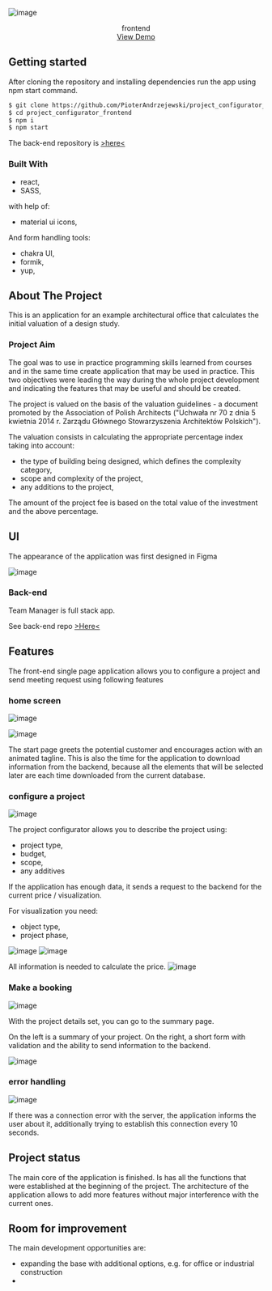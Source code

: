 <!-- PROJECT LOGO -->
<p align="center">


  
  ![image](https://user-images.githubusercontent.com/109315248/216972417-aa75a92f-8e6e-4c6b-8435-4f1871f1e1c0.png)

</p>

  <p align="center">
    frontend
    <br />
  <a href="https://projectconfigurator.pioterandrzejew.repl.co/">View Demo</a>
  </p>
</div>

## Getting started

After cloning the repository and installing dependencies run the app using npm start command. 

  ```sh
  $ git clone https://github.com/PioterAndrzejewski/project_configurator_frontend.git
  $ cd project_configurator_frontend
  $ npm i
  $ npm start
  ```

The back-end repository is [>here<](https://github.com/PioterAndrzejewski/project_configurator_backend)

### Built With

- react,
- SASS,

with help of:
- material ui icons,

And form handling tools:
- chakra UI,
- formik,
- yup,

## About The Project

This is an application for an example architectural office that calculates the initial valuation of a design study.

### Project Aim

The goal was to use in practice programming skills learned from courses and in the same time create application that may be used in practice. This two objectives were leading the way during the whole project development and indicating the features that may be useful and should be created.

The project is valued on the basis of the valuation guidelines - a document promoted by the Association of Polish Architects ("Uchwała nr 70 z dnia 5 kwietnia 2014 r.
Zarządu Głównego Stowarzyszenia Architektów Polskich").

The valuation consists in calculating the appropriate percentage index taking into account:
- the type of building being designed, which defines the complexity category,
- scope and complexity of the project,
- any additions to the project,

The amount of the project fee is based on the total value of the investment and the above percentage.

## UI

The appearance of the application was first designed in Figma

![image](https://user-images.githubusercontent.com/109315248/216726218-f4f0b290-80fb-4453-9d15-9d5a84bfeb3a.png)


### Back-end

Team Manager is full stack app. 

See back-end repo [>Here<](https://github.com/PioterAndrzejewski/project_configurator_backend)

    
 ## Features
 
The front-end single page application allows you to configure a project and send meeting request using following features

 ### home screen

![image](https://user-images.githubusercontent.com/109315248/216977895-b61c3a5b-922e-4da6-9050-9201e8b75b30.png)

![image](https://user-images.githubusercontent.com/109315248/216977929-e7ab9e05-5cb4-42a2-a43c-b3c8d9904e5f.png)

The start page greets the potential customer and encourages action with an animated tagline.
This is also the time for the application to download information from the backend, because all the elements that will be selected later are each time downloaded from the current database. 
 
  ### configure a project
 
![image](https://user-images.githubusercontent.com/109315248/216982963-d0b74753-64ae-49f6-8911-b3205c60fa0e.png)
 
The project configurator allows you to describe the project using:
  - project type,
- budget,
- scope,
- any additives

If the application has enough data, it sends a request to the backend for the current price / visualization.

For visualization you need:
- object type,
- project phase,

![image](https://user-images.githubusercontent.com/109315248/216983955-e2162ee3-e868-4837-8313-223c4b00547b.png)
![image](https://user-images.githubusercontent.com/109315248/216984011-058f7ed1-5ad3-4357-9cf7-2bdcfe8338fd.png)



All information is needed to calculate the price.
![image](https://user-images.githubusercontent.com/109315248/216984108-9a4536a0-c5e5-417f-866a-c7880b7030de.png)


  ### Make a booking

![image](https://user-images.githubusercontent.com/109315248/219855555-c5f70601-3eb6-4f2a-a5ab-ef2171c162e5.png)

With the project details set, you can go to the summary page.

On the left is a summary of your project.
On the right, a short form with validation and the ability to send information to the backend.

![image](https://user-images.githubusercontent.com/109315248/219855629-a76e93cc-f756-4170-88d8-48ee4dea8324.png)


### error handling

![image](https://user-images.githubusercontent.com/109315248/216979719-a5ff4c61-6897-43ff-9031-1f4d494729b4.png)

If there was a connection error with the server, the application informs the user about it, additionally trying to establish this connection every 10 seconds.

 ## Project status
 
 The main core of the application is finished. Is has all the functions that were established at the beginning of the project. The architecture of the application allows to add more features without major interference with the current ones.

## Room for improvement

The main development opportunities are:

- expanding the base with additional options, e.g. for office or industrial construction
- 


